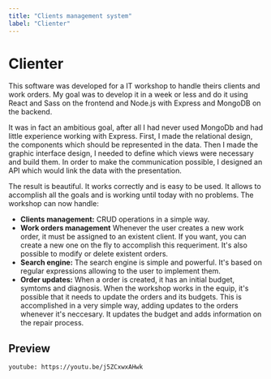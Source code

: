 ```yaml
---
title: "Clients management system"
label: "Clienter"
---
```


# Clienter

This software was developed for a IT workshop to handle theirs clients and work orders. My goal was to develop it in a week or less and do it using React and Sass on the frontend and Node.js with Express and MongoDB on the backend.

It was in fact an ambitious goal, after all I had never used MongoDb and had little experience working with Express. First, I made the relational design, the components which should be represented in the data. Then I made the graphic interface design, I needed to define which views were necessary and build them. In order to make the communication possible, I designed an API which would link the data with the presentation.

The result is beautiful. It works correctly and is easy to be used. It allows to accomplish all the goals and is working until today with no problems. The workshop can now handle:

- **Clients management:** CRUD operations in a simple way.
- **Work orders management** Whenever the user creates a new work order, it must be assigned to an existent client. If you want, you can create a new one on the fly to accomplish this requeriment. It's also possible to modify or delete existent orders.
- **Search engine:** The search engine is simple and powerful. It's based on regular expressions allowing to the user to implement them. 
- **Order updates:** When a order is created, it has an initial budget, symtoms and diagnosis. When the workshop works in the equip, it's possible that it needs to update the orders and its budgets. This is accomplished in a very simple way, adding updates to the orders whenever it's neccesary. It updates the budget and adds information on the repair process.

## Preview

`youtube: https://youtu.be/j5ZCxwxAHwk`
